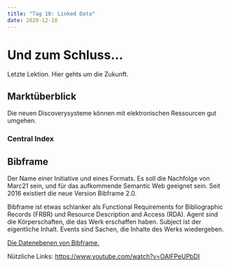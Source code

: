 ```yaml
---
title: "Tag 10: Linked Data"
date: 2020-12-18
---
```


# Und zum Schluss...
Letzte Lektion. Hier gehts um die Zukunft. 

## Marktüberblick
Die neuen Discoverysysteme können mit elektronischen Ressourcen gut umgehen. 

### Central Index

### 

## Bibframe
Der Name einer Initiative und eines Formats. 
Es soll die Nachfolge von Marc21 sein, und für das aufkommende Semantic Web geeignet sein. 
Seit 2016 existiert die neue Version Bibframe 2.0. 

Bibframe ist etwas schlanker als Functional Requirements for Bibliographic Records (FRBR) und Resource Description and Access (RDA). 
Agent sind die Körperschaften, die das Werk erschaffen haben. 
Subject ist der eigentliche Inhalt. 
Events sind Sachen, die Inhalte des Werks wiedergeben. 

[Die Datenebenen von Bibframe. ](https://raw.githubusercontent.com/charleswinkler/charleswinkler.github.io/master/_images/bf2-model.jpg)

Nützliche Links: 
https://www.youtube.com/watch?v=OAlFPeUPbDI


